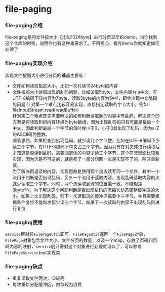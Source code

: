 # file-paging

### file-paging介绍
file-paging是将文件按大小【比如1024byte】进行分页显示的demo，当你找到这个仓库的时候，说明你也有这种鬼需求了。不用担心，看完demo你就知道如何处理了

### file-paging实现介绍
实现文件按照大小进行分页的**难点**主要有：
- 文件如何读取指定大小，比如一次只读1024byte的内容
- 文件按照大小读取出现的乱码问题，比如读取5byte，文件内容为:a中文，在UTF-8编码下该内容为7byte，读取5byte的内容为5中?，即会出现中文乱码的问题
针对第一个难点比较容易实现，直接指定读取的字节大小，例如：fileInputStream.read(readBuffer)  
针对第二个难点首先需要解决的如何判断读取到的内容中有乱码，解决这个的方案是将读取到的内容转换为byte数组，因为出现乱码的只有可能是最后一个中文，因此判断最后一个字节的值时候小于0，小于0就出现了乱码，因为a-Z的ASCII码为整数。  
顺着思路，如果检查到出现乱码，就少读几个字节数，比如在UTF-8编码下少读三个字节，在UTF-8编码下中文占三个字节。因为只有在对文件进行读取后才知道是否读到乱码，需要回退读的内容少读三个字节，这个在流里面比较难实现，因为流是不可逆的，就是都了一部分想回一点是实现不了的，除非重新读。  
为了解决回退读的内容，实现思路是使用两个流去读写同一个文件，其中一个流用于判断是否出现乱码，另外一个流用于读取内容，出现乱码读取内容的流就少读取三个字节。同时，两个流读取到流的位置需一致，不能相差3byte*N，为了解决这个问题判断是否出现乱码的流每次动态调整缓冲区的大小，如果上次出现乱码，则下一次读取流的缓冲区需要少三字节，并且需要根据条件复位不能每次都少读三个字节，如果下一次读取的内容不出现乱码则进行复位

### file-paging使用
`service`层封装`FilePageUtil`即可，`FilePageUtil`返回一个`FilePage`对象，`FilePage`对象包含文件大小、文件分页的数量，以及一个map，存放了页码和页码内容的映射，`service`层只需对这个对象进行处理就可以了，可以参考`FilePageServiceImpl`实现类
### file-paging缺点
- 重复读取文件两次，IO较高
- 每次重新分配缓冲区，内存较为浪费
                  